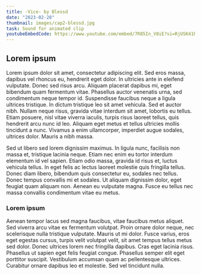 ```yaml
---
title: -Vice- by Blessd
date: "2023-02-28"
thumbnail: images/cap2-blessd.jpg
task: Sound for animated clip
youtubeEmbedCode: https://www.youtube.com/embed/7R85In_V8iE?si=RjUSK41PqlEXbiJe
---
```


## Lorem ipsum

Lorem ipsum dolor sit amet, consectetur adipiscing elit. Sed eros massa, dapibus vel rhoncus eu, hendrerit eget dolor. In ultricies ante in eleifend vulputate. Donec sed risus arcu. Aliquam placerat dapibus mi, eget bibendum quam fermentum vitae. Phasellus auctor venenatis urna, sed condimentum neque tempor id. Suspendisse faucibus neque a ligula ultrices tristique. In dictum tristique leo sit amet vehicula. Sed et auctor nibh. Nullam neque risus, gravida vitae interdum sit amet, lobortis eu tellus. Etiam posuere, nisl vitae viverra iaculis, turpis risus laoreet tellus, quis hendrerit arcu nunc id leo. Aliquam eget metus et tellus ultricies mollis tincidunt a nunc. Vivamus a enim ullamcorper, imperdiet augue sodales, ultrices dolor. Mauris a nibh massa.

Sed ut libero sed lorem dignissim maximus. In ligula nunc, facilisis non massa et, tristique lacinia neque. Etiam nec enim eu tortor interdum elementum id vel sapien. Etiam odio massa, gravida id risus et, luctus vehicula tellus. In eget felis ac lectus laoreet molestie quis fringilla tellus. Donec diam libero, bibendum quis consectetur eu, sodales nec tellus. Donec tempus convallis mi et sodales. Ut aliquam dignissim dolor, eget feugiat quam aliquam non. Aenean eu vulputate magna. Fusce eu tellus nec massa convallis condimentum vitae eu metus.

### Lorem ipsum

Aenean tempor lacus sed magna faucibus, vitae faucibus metus aliquet. Sed viverra arcu vitae ex fermentum volutpat. Proin ornare dolor neque, nec scelerisque nulla tristique vulputate. Mauris ut mi dolor. Fusce varius, eros eget egestas cursus, turpis velit volutpat velit, sit amet tempus tellus metus sed dolor. Donec ultrices lorem nec fringilla dapibus. Cras eget lacinia risus. Phasellus ut sapien eget felis feugiat congue. Phasellus semper elit eget porttitor suscipit. Vestibulum accumsan quam ac pellentesque ultrices. Curabitur ornare dapibus leo et molestie. Sed vel tincidunt nulla.
